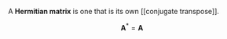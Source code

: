 A **Hermitian matrix** is one that is its own [[conjugate transpose]].

$$
\mathbf{A}^* = \mathbf{A}
$$
